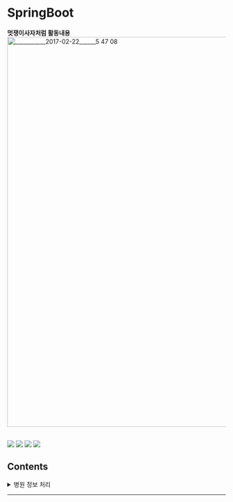 # SpringBoot
**멋쟁이사자처럼 활동내용**
<img width="900" alt="___________2017-02-22______5 47 08" src="https://user-images.githubusercontent.com/104709432/198947114-5f7b3711-53b9-415c-9f38-f95072dc1cd4.png">

<br>
<img src="https://img.shields.io/badge/Java-E34F26?style=flat&logo=Java&logoColor=white"/></a>
<img src="https://img.shields.io/badge/Spring Boot-6DB33F?style=flat&logo=Spring Boot&logoColor=white"/></a>
<img src="https://img.shields.io/badge/JUnit5-25A162?style=flat&logo=JUnit5&logoColor=white"/></a>
<img src="https://img.shields.io/badge/MySQL-4479A1?style=flat&logo=MySQL&logoColor=white"/></a>

## Contents
<details>
<summary>병원 정보 처리 </summary>


### 221031 (병원 정보처리 api)
![image](https://user-images.githubusercontent.com/104709432/198946914-030c5b49-4a33-40eb-b0d0-7e1e613b9d89.png)
- **practice 패키지**: 
- **readLingParser 패키지** ` : .csv로 받은 10만건 이상의 병원 정모 공공 데이터를 spring에서 제작한 Hospital 객체로 parsing해주는 패키지 
- **domain 패키지**  : Hospital 클래스 제작

### 221101 (MySql과 JDBCtemplate 연동)
- **디비연동 조직도**
![image](https://user-images.githubusercontent.com/104709432/199156854-b9b1c579-f05d-44fa-8acc-f9128b8a378c.png)
- **레이어 계층적용**
![image](https://user-images.githubusercontent.com/104709432/199157116-70106c5c-6e91-4ce2-a5b9-966c9c91853f.png)
- **@SpringBootApplication —> @ComponentScan** ` : componentScan은 @Component를 스캔해서 bean으로 등록한다
- **@SpringBootTest** :등록된 빈을 가져다 쓸수있다(테스트에서) 
- **domain 패키지**  : Hospital 클래스 제작
- **getCount(),deleteAll(), getCount(),findById() 메소드 추가**


</details>

---


